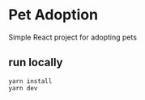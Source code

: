 # Pet Adoption

Simple React project for adopting pets

## run locally

```
yarn install
yarn dev
```
